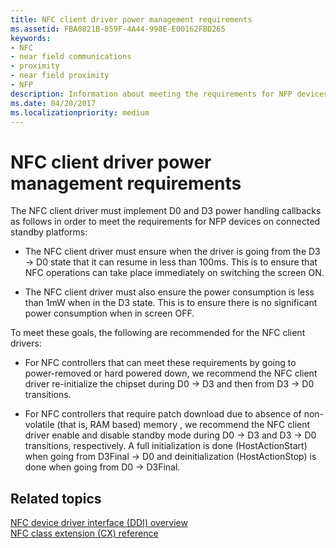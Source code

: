 ```yaml
---
title: NFC client driver power management requirements
ms.assetid: FBA0821B-859F-4A44-998E-E00162FBD265
keywords:
- NFC
- near field communications
- proximity
- near field proximity
- NFP
description: Information about meeting the requirements for NFP devices on connected standby. platforms
ms.date: 04/20/2017
ms.localizationpriority: medium
---
```


# NFC client driver power management requirements


The NFC client driver must implement D0 and D3 power handling callbacks as follows in order to meet the requirements for NFP devices on connected standby platforms:

-   The NFC client driver must ensure when the driver is going from the D3 -&gt; D0 state that it can resume in less than 100ms. This is to ensure that NFC operations can take place immediately on switching the screen ON.

-   The NFC client driver must also ensure the power consumption is less than 1mW when in the D3 state. This is to ensure there is no significant power consumption when in screen OFF.

To meet these goals, the following are recommended for the NFC client drivers:

-   For NFC controllers that can meet these requirements by going to power-removed or hard powered down, we recommend the NFC client driver re-initialize the chipset during D0 -&gt; D3 and then from D3 -&gt; D0 transitions.

-   For NFC controllers that require patch download due to absence of non-volatile (that is, RAM based) memory , we recommend the NFC client driver enable and disable standby mode during D0 -&gt; D3 and D3 -&gt; D0 transitions, respectively. A full initialization is done (HostActionStart) when going from D3Final -&gt; D0 and deinitialization (HostActionStop) is done when going from D0 -&gt; D3Final.

 

 
## Related topics
[NFC device driver interface (DDI) overview](/windows-hardware/drivers/ddi/index)  
[NFC class extension (CX) reference](/windows-hardware/drivers/ddi/index)